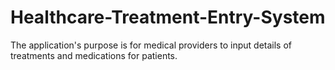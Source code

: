 # Healthcare-Treatment-Entry-System
The application's purpose is for medical providers to input details of treatments and medications for patients.
